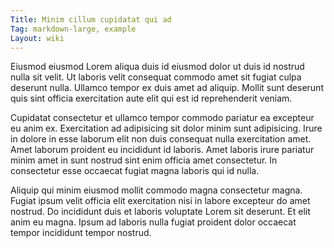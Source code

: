 ```yaml
---
Title: Minim cillum cupidatat qui ad
Tag: markdown-large, example
Layout: wiki
---
```

Eiusmod eiusmod Lorem aliqua duis id eiusmod dolor ut duis id nostrud nulla sit velit. Ut laboris velit consequat commodo amet sit fugiat culpa deserunt nulla. Ullamco tempor ex duis amet ad aliquip. Mollit sunt deserunt quis sint officia exercitation aute elit qui est id reprehenderit veniam.

Cupidatat consectetur et ullamco tempor commodo pariatur ea excepteur eu anim ex. Exercitation ad adipisicing sit dolor minim sunt adipisicing. Irure in dolore in esse laborum elit non duis consequat nulla exercitation amet. Amet laborum proident eu incididunt id laboris. Amet laboris irure pariatur minim amet in sunt nostrud sint enim officia amet consectetur. In consectetur esse occaecat fugiat magna laboris qui id nulla.

Aliquip qui minim eiusmod mollit commodo magna consectetur magna. Fugiat ipsum velit officia elit exercitation nisi in labore excepteur do amet nostrud. Do incididunt duis et laboris voluptate Lorem sit deserunt. Et elit anim eu magna. Ipsum ad laboris nulla fugiat proident dolor occaecat tempor incididunt tempor nostrud.
